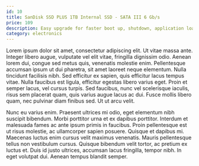 ```yaml
---
id: 10
title: SanDisk SSD PLUS 1TB Internal SSD - SATA III 6 Gb/s
price: 109
description: Easy upgrade for faster boot up, shutdown, application load and response (As compared to 5400 RPM SATA 2.5” hard drive; Based on published specifications and internal benchmarking tests using PCMark vantage scores) Boosts burst write performance, making it ideal for typical PC workloads The perfect balance of performance and reliability Read/write speeds of up to 535MB/s/450MB/s (Based on internal testing; Performance may vary depending upon drive capacity, host device, OS and application).
category: electronics
---
```


Lorem ipsum dolor sit amet, consectetur adipiscing elit. Ut vitae massa ante. Integer libero augue, vulputate vel elit vitae, fringilla dignissim odio. Aenean lorem dui, congue sed metus quis, venenatis molestie enim. Pellentesque accumsan ipsum ut dui pharetra, sit amet laoreet neque elementum. Nulla tincidunt facilisis nibh. Sed efficitur ex sapien, quis efficitur lacus tempus vitae. Nulla faucibus est ligula, efficitur egestas libero varius eget. Proin et semper lacus, vel cursus turpis. Sed faucibus, nunc vel scelerisque iaculis, risus sem placerat quam, quis varius augue lacus ac dui. Fusce mollis libero quam, nec pulvinar diam finibus sed. Ut ut arcu velit.

Nunc eu varius enim. Praesent ultrices mi odio, eget elementum nibh suscipit bibendum. Morbi porttitor urna et ex dapibus porttitor. Interdum et malesuada fames ac ante ipsum primis in faucibus. Proin pellentesque est ut risus molestie, ac ullamcorper sapien posuere. Quisque et dapibus mi. Maecenas luctus enim cursus velit maximus venenatis. Mauris pellentesque tellus non vestibulum cursus. Quisque bibendum velit tortor, ac pretium ex luctus et. Duis id justo ultrices, accumsan lacus fringilla, tempor nibh. In eget volutpat dui. Aenean tempus blandit semper.